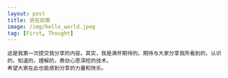 ```yaml
---
layout: post
title: 说在前面
image: /img/hello_world.jpeg
tag: [First, Thought]
---
```


    这是我第一次提交我分享的内容。其实，我是满怀期待的。期待与大家分享我所看到的，认识的，知道的，理解的，费劲心思深挖的技术。
    希望大家在此也能感到分享的力量和快乐。
